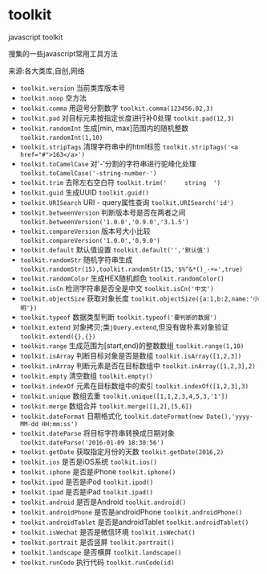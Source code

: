 # toolkit
javascript toolkit

搜集的一些javascript常用工具方法

来源:各大类库,自创,网络

- `toolkit.version` 当前类库版本号
- `toolkit.noop` 空方法
- `toolkit.comma` 用逗号分割数字 `toolkit.comma(123456.02,3)`
- `toolkit.pad` 对目标元素按指定长度进行补0处理 `toolkit.pad(12,3)`
- `toolkit.randomInt` 生成[min, max]范围内的随机整数 `toolkit.randomInt(1,10)`
- `toolkit.stripTags` 清理字符串中的html标签 `toolkit.stripTags('<a href="#">163</a>')`
- `toolkit.toCamelCase` 对'-'分割的字符串进行驼峰化处理 `toolkit.toCamelCase('-string-number-')`
- `toolkit.trim` 去除左右空白符 `toolkit.trim('     string  ')`
- `toolkit.guid` 生成UUID `toolkit.guid()`
- `toolkit.URISearch` URI - query属性查询 `toolkit.URISearch('id')`
- `toolkit.betweenVersion` 判断版本号是否在两者之间 `toolkit.betweenVersion('1.0.0','0.9.0','3.1.5')`
- `toolkit.compareVersion` 版本号大小比较 `toolkit.compareVersion('1.0.0','0.9.0')`
- `toolkit.default` 默认值设置 `toolkit.default('','默认值')`
- `toolkit.randomStr` 随机字符串生成 `toolkit.randomStr(15),toolkit.randomStr(15,'$%^&*()_-+=',true)`
- `toolkit.randomColor` 生成HEX随机颜色 `toolkit.randomColor()`
- `toolkit.isCn` 检测字符串是否全是中文 `toolkit.isCn('中文')`
- `toolkit.objectSize` 获取对象长度 `toolkit.objectSize({a:1,b:2,name:'小明'})`
- `toolkit.typeof` 数据类型判断 `toolkit.typeof('要判断的数据')`
- `toolkit.extend` 对象拷贝;类`jQuery.extend`,但没有做朴素对象验证 `toolkit.extend({},{})`
- `toolkit.range` 生成范围为[start,end)的整数数组 `toolkit.range(1,10)`
- `toolkit.isArray` 判断目标对象是否是数组 `toolkit.isArray([1,2,3])`
- `toolkit.inArray` 判断元素是否在目标数组中 `toolkit.inArray([1,2,3],2)`
- `toolkit.empty` 清空数组 `toolkit.empty()`
- `toolkit.indexOf` 元素在目标数组中的索引 `toolkit.indexOf([1,2,3],3)`
- `toolkit.unique` 数组去重 `toolkit.unique([1,1,2,3,4,5,3,'1'])`
- `toolkit.merge` 数组合并 `toolkit.merge([1,2],[5,6])`
- `toolkit.dateFormat` 日期格式化 `toolkit.dateFormat(new Date(),'yyyy-MM-dd HH:mm:ss')`
- `toolkit.dateParse` 将目标字符串转换成日期对象 `toolkit.dateParse('2016-01-09 18:30:56')`
- `toolkit.getDate` 获取指定月份的天数 `toolkit.getDate(2016,2)`
- `toolkit.ios` 是否是iOS系统 `toolkit.ios()`
- `toolkit.iphone` 是否是iPhone `toolkit.iphone()`
- `toolkit.ipod` 是否是iPod `toolkit.ipod()`
- `toolkit.ipad` 是否是iPad `toolkit.ipad()`
- `toolkit.android` 是否是Android `toolkit.android()`
- `toolkit.androidPhone` 是否是androidPhone `toolkit.androidPhone()`
- `toolkit.androidTablet` 是否是androidTablet `toolkit.androidTablet()`
- `toolkit.isWechat` 是否是微信环境 `toolkit.isWechat()`
- `toolkit.portrait` 是否竖屏 `toolkit.portrait()`
- `toolkit.landscape` 是否横屏 `toolkit.landscape()`
- `toolkit.runCode` 执行代码 `toolkit.runCode(id)`